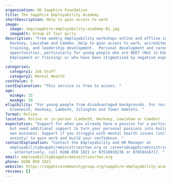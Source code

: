 ```yaml
---
organisation: UK Sapphire Foundation
title: The Sapphire Employability Academy
shortDescription: Help to gain access to work
image:
  image: img/sapphire-employability-academy-01.jpg
  imageAlt: Group of four girls
description: "Free weekly employability workshops online and offline in Lambeth,
  Hackney, Lewisham and Camden. Help to gain access to work, accredited
  training, and leadership development.  Personal development and career
  opportunities, particularly for young people who are NEET (Not in Education,
  Employment or Training) or who have been stigmatised by negative experiences.
  "
categories:
  category1: Job Stuff
  category2: Mental Health
costValue: 0
costExplanation: "This service is free to access. "
age:
  minAge: 15
  maxAge: 30
eligibility: "For young people from disadvantaged backgrounds. For residents in
  Greenwich, Hackney, Lambeth, Islington and Tower Hamlets. "
format: Online
location: Online or in-person (Lambeth, Hackney, Lewisham or Camden)
expectation: "Support for when you already have a passion for a particular cause
  but need additional support to turn your personal passions into building your
  own business. Support if you struggle with mental health issues (including
  anxiety) to gain work and build your confidence. "
contactExplanation: "Contact the Employability and HR Manager at
  employability@sapphireministriesrtwv.org or careers@sapphireministriesrtwv.org
  - alternatively, call 0208 059 1021 or 07510919236 or 07859416717. "
email: employability@sapphireministriesrtwv.org
phone: 0208 059 1021
website: https://sapphirecommunitygroup.org/sapphire-employability-academy
reviews: []
---
```

